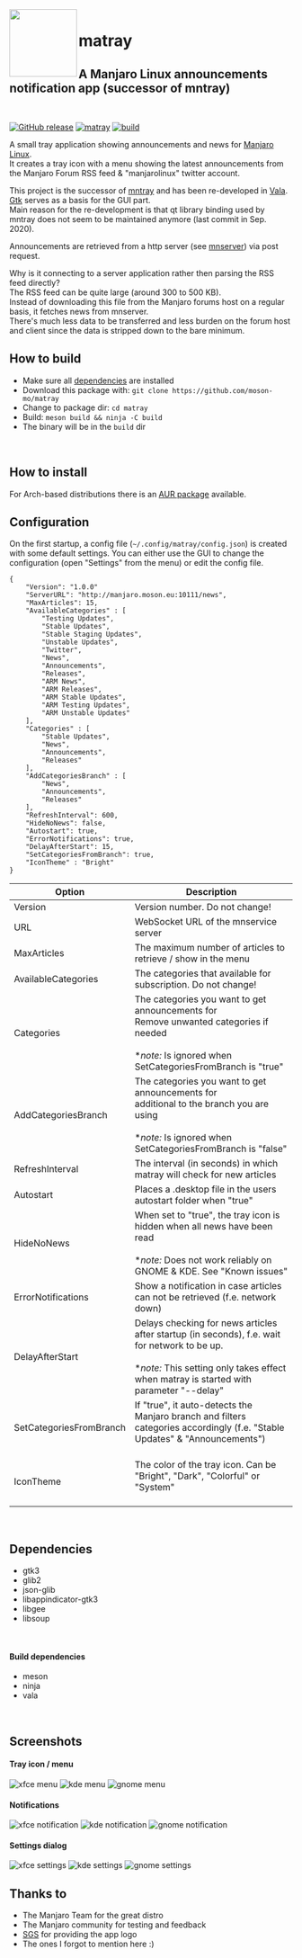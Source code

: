 <img src="https://raw.githubusercontent.com/moson-mo/matray/master/resources/images/matray_logo.png?inline=true"  align="left" width="120" />

# matray
## A Manjaro Linux announcements notification app (successor of mntray)
</br>

[![GitHub release](https://img.shields.io/github/v/tag/moson-mo/matray.svg?label=release&sort=semver)](https://github.com/moson-mo/matray/releases)
[![matray](https://img.shields.io/aur/version/matray?label=AUR%3A%20matray)](https://aur.archlinux.org/packages/matray/)
[![build](https://img.shields.io/github/workflow/status/moson-mo/matray/build)](https://github.com/moson-mo/matray/actions)

A small tray application showing announcements and news for [Manjaro Linux](https://manjaro.org).\
It creates a tray icon with a menu showing the latest announcements from the Manjaro Forum RSS feed & "manjarolinux" twitter account.

This project is the successor of [mntray](https://github.com/moson-mo/matray) and has been re-developed in [Vala](https://wiki.gnome.org/Projects/Vala).\
[Gtk](https://www.gtk.org/) serves as a basis for the GUI part.\
Main reason for the re-development is that qt library binding used by mntray does not seem to be maintained anymore (last commit in Sep. 2020).

Announcements are retrieved from a http server (see [mnserver](https://github.com/moson-mo/mnserver/)) via post request.

Why is it connecting to a server application rather then parsing the RSS feed directly?\
The RSS feed can be quite large (around 300 to 500 KB).\
Instead of downloading this file from the Manjaro forums host on a regular basis, it fetches news from mnserver.\
There's much less data to be transferred and less burden on the forum host and client since the data is stripped down to the bare minimum.
</br>

## How to build

* Make sure all [dependencies](https://github.com/moson-mo/matray#dependencies) are installed
* Download this package with: `git clone https://github.com/moson-mo/matray`
* Change to package dir: `cd matray`
* Build: `meson build && ninja -C build`
* The binary will be in the `build` dir
</br>

## How to install

For Arch-based distributions there is an [AUR package](https://aur.archlinux.org/packages/matray/) available.
</br>

## Configuration

On the first startup, a config file (`~/.config/matray/config.json`) is created with some default settings.
You can either use the GUI to change the configuration (open "Settings" from the menu) or edit the config file.

```
{
	"Version": "1.0.0"
	"ServerURL": "http://manjaro.moson.eu:10111/news",
	"MaxArticles": 15,
	"AvailableCategories" : [
        "Testing Updates",
        "Stable Updates",
        "Stable Staging Updates",
        "Unstable Updates",
        "Twitter",
        "News",
        "Announcements",
        "Releases",
        "ARM News",
        "ARM Releases",
        "ARM Stable Updates",
        "ARM Testing Updates",
        "ARM Unstable Updates"
    ],
	"Categories" : [
        "Stable Updates",
        "News",
        "Announcements",
        "Releases"
    ],
	"AddCategoriesBranch" : [
        "News",
        "Announcements",
        "Releases"
    ],
	"RefreshInterval": 600,
	"HideNoNews": false,
	"Autostart": true,
	"ErrorNotifications": true,
	"DelayAfterStart": 15,
	"SetCategoriesFromBranch": true,
    "IconTheme" : "Bright"
}
```

Option | Description
--- | ---
Version| Version number. Do not change!|
URL| WebSocket URL of the mnservice server|
MaxArticles| The maximum number of articles to retrieve / show in the menu|
AvailableCategories| The categories that available for subscription. Do not change!|
Categories| The categories you want to get announcements for</br>Remove unwanted categories if needed</br></br>**note:* Is ignored when SetCategoriesFromBranch is "true"|
AddCategoriesBranch| The categories you want to get announcements for</br>additional to the branch you are using</br></br>**note:* Is ignored when SetCategoriesFromBranch is "false"|
RefreshInterval| The interval (in seconds) in which matray will check for new articles|
Autostart| Places a .desktop file in the users autostart folder when "true"|
HideNoNews| When set to "true", the tray icon is hidden when all news have been read</br></br>**note:* Does not work reliably on GNOME & KDE. See "Known issues"|
ErrorNotifications| Show a notification in case articles can not be retrieved (f.e. network down)|
DelayAfterStart| Delays checking for news articles after startup (in seconds), f.e. wait for network to be up.</br></br> **note:* This setting only takes effect when matray is started with parameter "--delay"|
SetCategoriesFromBranch| If "true", it auto-detects the Manjaro branch and filters categories accordingly (f.e. "Stable Updates" & "Announcements")</br></br>|
IconTheme| The color of the tray icon. Can be "Bright", "Dark", "Colorful" or "System"</br></br>|

</br>

## Dependencies

* gtk3
* glib2
* json-glib
* libappindicator-gtk3
* libgee
* libsoup
</br>

#### Build dependencies

* meson
* ninja
* vala
</br>

## Screenshots

#### Tray icon / menu

![xfce menu](https://github.com/moson-mo/matray/raw/master/screenshots/xfce_menu.png?inline=true)
![kde menu](https://github.com/moson-mo/matray/raw/master/screenshots/kde_menu.png?inline=true)
![gnome menu](https://github.com/moson-mo/matray/raw/master/screenshots/gnome_menu.png?inline=true)
</br>

#### Notifications

![xfce notification](https://github.com/moson-mo/matray/raw/master/screenshots/xfce_notification.png?inline=true)
![kde notification](https://github.com/moson-mo/matray/raw/master/screenshots/kde_notification.png?inline=true)
![gnome notification](https://github.com/moson-mo/matray/raw/master/screenshots/gnome_notification.png?inline=true)
</br>

#### Settings dialog

![xfce settings](https://github.com/moson-mo/matray/raw/master/screenshots/xfce_settings.png?inline=true)
![kde settings](https://github.com/moson-mo/matray/raw/master/screenshots/kde_settings.png?inline=true)
![gnome settings](https://github.com/moson-mo/matray/raw/master/screenshots/gnome_settings.png?inline=true)
</br>

## Thanks to

* The Manjaro Team for the great distro
* The Manjaro community for testing and feedback
* [SGS](https://github.com/sgse) for providing the app logo
* The ones I forgot to mention here :)
</br>

